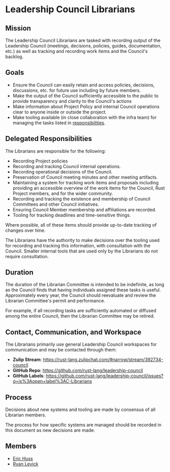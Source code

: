 # Leadership Council Librarians

## Mission

The Leadership Council Librarians are tasked with recording output of the Leadership Council (meetings, decisions, policies, guides, documentation, etc.) as well as tracking and recording work items and the Council's backlog.

## Goals

* Ensure the Council can easily retain and access policies, decisions, discussions, etc. for future use including by future members.
* Make the output of the Council sufficiently accessible to the public to provide transparency and clarity to the Council's actions
* Make information about Project Policy and internal Council operations clear to anyone inside or outside the project.
* Make tooling available (in close collaboration with the infra team) for managing the tasks listed in [responsibilities](#delegated-responsibilities).

## Delegated Responsibilities

The Librarians are responsible for the following:

* Recording Project policies
* Recording and tracking Council internal operations.
* Recording operational decisions of the Council.
* Preservation of Council meeting minutes and other meeting artifacts.
* Maintaining a system for tracking work items and proposals including providing an accessible overview of the work items for the Council, Rust Project members, and for the wider community.
* Recording and tracking the existence and membership of Council Committees and other Council initiatives.
* Ensuring Council Member membership and affiliations are recorded.
* Tooling for tracking deadlines and time-sensitive things.

Where possible, all of these items should provide up-to-date tracking of changes over time.

The Librarians have the authority to make decisions over the tooling used for recording and tracking this information, with consultation with the Council.
Smaller internal tools that are used only by the Librarians do not require consultation.

## Duration

The duration of the Librarian Committee is intended to be indefinite, as long as the Council finds that having individuals assigned these tasks is useful.
Approximately every year, the Council should reevaluate and review the Librarian Committee's permit and performance.

For example, if all recording tasks are sufficiently automated or diffused among the entire Council, then the Librarian Committee may be retired.

## Contact, Communication, and Workspace

The Librarians primarily use general Leadership Council workspaces for communication and may be contacted through them:

- **Zulip Stream**: <https://rust-lang.zulipchat.com/#narrow/stream/392734-council>
- **GitHub Repo**: <https://github.com/rust-lang/leadership-council>
- **GitHub Labels**: <https://github.com/rust-lang/leadership-council/issues?q=is%3Aopen+label%3AC-Librarians>

## Process

Decisions about new systems and tooling are made by consensus of all Librarian members.

The process for how specific systems are managed should be recorded in this document as new decisions are made.

## Members

- [Eric Huss](https://github.com/rust-lang/team/blob/master/people/ehuss.toml)
- [Ryan Levick](https://github.com/rust-lang/team/blob/master/people/rylev.toml)

